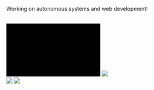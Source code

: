 Working on autonomous systems and web development!
<br />
<br />
<div class="row">
  <img src="https://github.com/winstxnhdw/AutoCarROS/blob/master/resources/gifs/1.gif?raw=true" width="49.35%" />
  <img src="https://github.com/winstxnhdw/AutoCarROS/blob/master/resources/gifs/2.gif?raw=true" width="49.35%" /> 
</div>
<div class="row">
  <img src="https://github.com/winstxnhdw/AutoCarROS/blob/master/resources/gifs/3.gif?raw=true" width="49.35%" />
  <img src="https://github.com/winstxnhdw/AutoCarROS/blob/master/resources/gifs/4.gif?raw=true" width="49.35%" /> 
</div>
